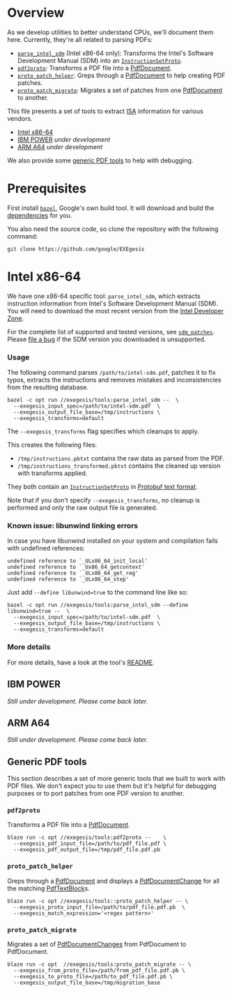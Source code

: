

# Overview

As we develop utilities to better understand CPUs, we'll document them here.
Currently, they're all related to parsing PDFs:

-   [`parse_intel_sdm`](#intel-x86-64) (Intel x86-64 only): Transforms the
    Intel's Software Development Manual (SDM) into an
    [`InstructionSetProto`](exegesis/proto/instructions.proto).
-   [`pdf2proto`](#pdf2proto): Transforms a PDF file into a
    [PdfDocument](exegesis/proto/pdf/pdf_document.proto).
-   [`proto_patch_helper`](#proto_patch_helper): Greps through a
    [PdfDocument](exegesis/proto/pdf/pdf_document.proto) to help creating PDF
    patches.
-   [`proto_patch_migrate`](#proto_patch_migrate): Migrates a set of patches
    from one [PdfDocument](exegesis/proto/pdf/pdf_document.proto) to another.

This file presents a set of tools to extract
[ISA](https://en.wikipedia.org/wiki/Instruction_set_architecture) information
for various vendors.

-   [Intel x86-64](#intel-x86-64)
-   [IBM POWER](#ibm-power) _under development_
-   [ARM A64](#arm-a64) _under development_

We also provide some [generic PDF tools](#generic-pdf-tools) to help with
debugging.

# Prerequisites

First install [`bazel`](http://bazel.io), Google's own build tool. It will
download and build the [dependencies](/WORKSPACE) for you.

You also need the source code, so clone the repository with the following
command:

```shell
git clone https://github.com/google/EXEgesis
```

# Intel x86-64

We have one x86-64 specific tool: `parse_intel_sdm`, which extracts instruction
information from Intel's Software Development Manual (SDM). You will need to
download the most recent version from the [Intel Developer
Zone](https://software.intel.com/en-us/articles/intel-sdm).

For the complete list of supported and tested versions, see
[`sdm_patches`](exegesis/x86/pdf/sdm_patches). Please [file a
bug](https://github.com/google/EXEgesis/issues) if the SDM version you
downloaded is unsupported.

### Usage

The following command parses `/path/to/intel-sdm.pdf`, patches it to fix typos,
extracts the instructions and removes mistakes and inconsistencies from the
resulting database.

```shell
bazel -c opt run //exegesis/tools:parse_intel_sdm --  \
  --exegesis_input_spec=/path/to/intel-sdm.pdf  \
  --exegesis_output_file_base=/tmp/instructions \
  --exegesis_transforms=default
```

The `--exegesis_transforms` flag specifies which cleanups to apply.

This creates the following files:

-   `/tmp/instructions.pbtxt` contains the raw data as parsed from the PDF.
-   `/tmp/instructions_transformed.pbtxt` contains the cleaned up version with
    transforms applied.

They both contain an [`InstructionSetProto`](exegesis/proto/instructions.proto)
in [Protobuf text
format](https://developers.google.com/protocol-buffers/docs/reference/cpp/google.protobuf.text_format).

Note that if you don't specify `--exegesis_transforms`, no cleanup is performed
and only the raw output file is generated.

### Known issue: libunwind linking errors

In case you have libunwind installed on your system and compilation fails with
undefined references:

```
undefined reference to `_ULx86_64_init_local'
undefined reference to `_Ux86_64_getcontext'
undefined reference to `_ULx86_64_get_reg'
undefined reference to `_ULx86_64_step'
```

Just add `--define libunwind=true` to the command line like so:

```shell
bazel -c opt run //exegesis/tools:parse_intel_sdm --define libunwind=true --  \
  --exegesis_input_spec=/path/to/intel-sdm.pdf  \
  --exegesis_output_file_base=/tmp/instructions \
  --exegesis_transforms=default
```

### More details

For more details, have a look at the tool's
[README](exegesis/x86/pdf/README.md).

## IBM POWER

_Still under development. Please come back later._

## ARM A64

_Still under development. Please come back later._

## Generic PDF tools

This section describes a set of more generic tools that we built to work with
PDF files. We don't expect you to use them but it's helpful for debugging
purposes or to port patches from one PDF version to another.

### `pdf2proto`

Transforms a PDF file into a
[PdfDocument](exegesis/proto/pdf/pdf_document.proto).

```shell
blaze run -c opt //exegesis/tools:pdf2proto --    \
  --exegesis_pdf_input_file=/path/to/pdf_file.pdf \
  --exegesis_pdf_output_file=/tmp/pdf_file.pdf.pb
```

### `proto_patch_helper`

Greps through a [PdfDocument](exegesis/proto/pdf/pdf_document.proto) and
displays a [PdfDocumentChange](exegesis/proto/pdf/pdf_document.proto) for all
the matching [PdfTextBlock](exegesis/proto/pdf/pdf_document.proto)s.

```shell
blaze run -c opt //exegesis/tools::proto_patch_helper -- \
  --exegesis_proto_input_file=/path/to/pdf_file.pdf.pb  \
  --exegesis_match_expression='<regex pattern>'
```

### `proto_patch_migrate`

Migrates a set of [PdfDocumentChanges](exegesis/proto/pdf/pdf_document.proto)
from PdfDocument to PdfDocument.

```shell
blaze run -c opt  //exegesis/tools:proto_patch_migrate -- \
  --exegesis_from_proto_file=/path/from_pdf_file.pdf.pb \
  --exegesis_to_proto_file=/path/to_pdf_file.pdf.pb \
  --exegesis_output_file_base=/tmp/migration_base
```

